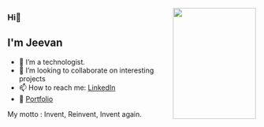 <img src="https://i.pinimg.com/originals/4a/7c/82/4a7c82f1225811fee292489f489c3770.gif" width=168 height=225 align="right"></img>

### Hi👋
## I'm Jeevan

- 🌱 I’m a technologist.
- 👯 I’m looking to collaborate on interesting projects
- 📫 How to reach me: [LinkedIn](https://www.linkedin.com/in/jeevan-kumar-0b951b252/)
- 💼 [Portfolio](https://lroe.github.io/Jeevan_kumar/t.html)

My motto : Invent, Reinvent, Invent again.

<!--
**sreenath-kp/sreenath-kp** is a ✨ _special_ ✨ repository because its `README.md` (this file) appears on your GitHub profile.

Here are some ideas to get you started:

- 🔭 I’m currently working on ...
- 🌱 I’m currently learning ...
- 👯 I’m looking to collaborate on ...
- 🤔 I’m looking for help with ...
- 💬 Ask me about ...
- 📫 How to reach me: ...
- 😄 Pronouns: ...
- ⚡ Fun fact: ...
-->
